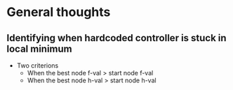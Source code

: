 # General thoughts

## Identifying when hardcoded controller is stuck in local minimum

- Two criterions
  - When the best node f-val > start node f-val
  - When the best node h-val > start node h-val

